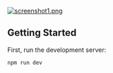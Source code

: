 

<!-- https://postimages.org/ -->
[![screenshot1.png](https://i.postimg.cc/BQSYsd3Y/screenshot1.png)](https://postimg.cc/9zktYgrZ)

## Getting Started

First, run the development server:

```bash
npm run dev
